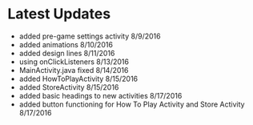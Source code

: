 Latest Updates
============

* added pre-game settings activity 8/9/2016
* added animations 8/10/2016
* added design lines 8/11/2016
* using onClickListeners 8/13/2016
* MainActivity.java fixed 8/14/2016
* added HowToPlayActivity 8/15/2016
* added StoreActivity 8/15/2016
* added basic headings to new activities 8/17/2016
* added button functioning for How To Play Activity and Store Activity 8/17/2016

